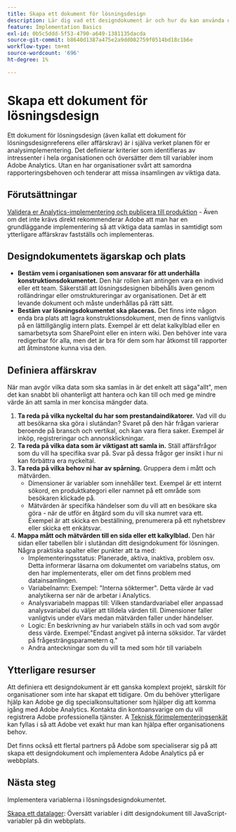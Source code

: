 ```yaml
---
title: Skapa ett dokument för lösningsdesign
description: Lär dig vad ett designdokument är och hur du kan använda det i din organisation.
feature: Implementation Basics
exl-id: 0b5c5ddd-5f53-4790-a649-1381135dacda
source-git-commit: b8640d1387a475e2a9dd082759f0514bd18c1b6e
workflow-type: tm+mt
source-wordcount: '696'
ht-degree: 1%

---
```


# Skapa ett dokument för lösningsdesign

Ett dokument för lösningsdesign (även kallat ett dokument för lösningsdesignreferens eller affärskrav) är i själva verket planen för er analysimplementering. Det definierar kriterier som identifieras av intressenter i hela organisationen och översätter dem till variabler inom Adobe Analytics. Utan en har organisationer svårt att samordna rapporteringsbehoven och tenderar att missa insamlingen av viktiga data.

## Förutsättningar

[Validera er Analytics-implementering och publicera till produktion](../launch/validate-publish-prod.md) - Även om det inte krävs direkt rekommenderar Adobe att man har en grundläggande implementering så att viktiga data samlas in samtidigt som ytterligare affärskrav fastställs och implementeras.

## Designdokumentets ägarskap och plats

* **Bestäm vem i organisationen som ansvarar för att underhålla konstruktionsdokumentet.** Den här rollen kan antingen vara en individ eller ett team. Säkerställ att lösningsdesignen bibehålls även genom rolländringar eller omstruktureringar av organisationen. Det är ett levande dokument och måste underhållas på rätt sätt.
* **Bestäm var lösningsdokumentet ska placeras.** Det finns inte någon enda bra plats att lagra konstruktionsdokument, men de finns vanligtvis på en lättillgänglig intern plats. Exempel är ett delat kalkylblad eller en samarbetsyta som SharePoint eller en intern wiki. Den behöver inte vara redigerbar för alla, men det är bra för dem som har åtkomst till rapporter att åtminstone kunna visa den.

## Definiera affärskrav

När man avgör vilka data som ska samlas in är det enkelt att säga&quot;allt&quot;, men det kan snabbt bli ohanterligt att hantera och kan till och med ge mindre värde än att samla in mer koncisa mängder data.

1. **Ta reda på vilka nyckeltal du har som prestandaindikatorer.** Vad vill du att besökarna ska göra i slutändan? Svaret på den här frågan varierar beroende på bransch och vertikal, och kan vara flera saker. Exempel är inköp, registreringar och annonsklickningar.
1. **Ta reda på vilka data som är viktigast att samla in.** Ställ affärsfrågor som du vill ha specifika svar på. Svar på dessa frågor ger insikt i hur ni kan förbättra era nyckeltal.
1. **Ta reda på vilka behov ni har av spårning.** Gruppera dem i mått och mätvärden.
   * Dimensioner är variabler som innehåller text. Exempel är ett internt sökord, en produktkategori eller namnet på ett område som besökaren klickade på.
   * Mätvärden är specifika händelser som du vill att en besökare ska göra - när de utför en åtgärd som du vill ska numret vara ett. Exempel är att skicka en beställning, prenumerera på ett nyhetsbrev eller skicka ett enkätsvar.
1. **Mappa mått och mätvärden till en sida eller ett kalkylblad.** Den här sidan eller tabellen blir i slutändan ditt designdokument för lösningen. Några praktiska spalter eller punkter att ta med:
   * Implementeringsstatus: Planerade, aktiva, inaktiva, problem osv. Detta informerar läsarna om dokumentet om variabelns status, om den har implementerats, eller om det finns problem med datainsamlingen.
   * Variabelnamn: Exempel: &quot;Interna söktermer&quot;. Detta värde är vad analytikerna ser när de arbetar i Analytics.
   * Analysvariabeln mappas till: Vilken standardvariabel eller anpassad analysvariabel du väljer att tilldela värden till. Dimensioner faller vanligtvis under eVars medan mätvärden faller under händelser.
   * Logic: En beskrivning av hur variabeln ställs in och vad som avgör dess värde. Exempel:&quot;Endast angivet på interna söksidor. Tar värdet på frågesträngsparametern q.&quot;
   * Andra anteckningar som du vill ta med som hör till variabeln

## Ytterligare resurser

Att definiera ett designdokument är ett ganska komplext projekt, särskilt för organisationer som inte har skapat ett tidigare. Om du behöver ytterligare hjälp kan Adobe ge dig specialkonsultationer som hjälper dig att komma igång med Adobe Analytics. Kontakta din kontoansvarige om du vill registrera Adobe professionella tjänster. A [Teknisk förimplementeringsenkät](assets/technical-pre-implementation-questionnaire.pdf) kan fyllas i så att Adobe vet exakt hur man kan hjälpa efter organisationens behov.

Det finns också ett flertal partners på Adobe som specialiserar sig på att skapa ett designdokument och implementera Adobe Analytics på er webbplats.

## Nästa steg

Implementera variablerna i lösningsdesigndokumentet.

[Skapa ett datalager](data-layer.md): Översätt variabler i ditt designdokument till JavaScript-variabler på din webbplats.
